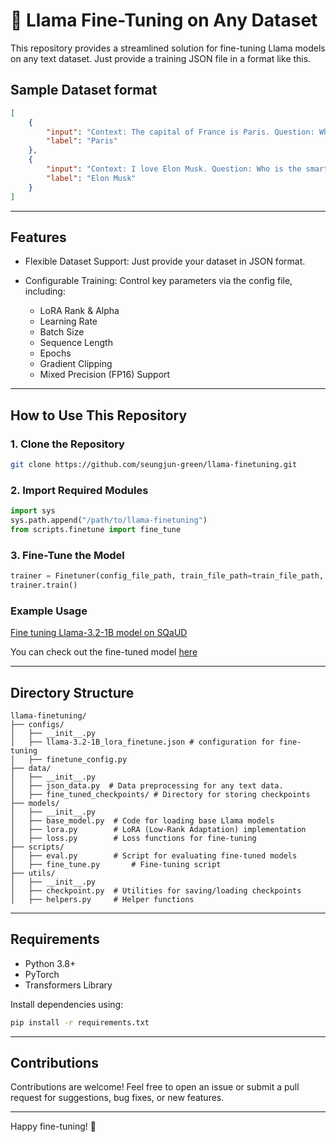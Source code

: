 # 🦙 Llama Fine-Tuning on Any Dataset

This repository provides a streamlined solution for fine-tuning Llama models on any text dataset. Just provide a training JSON file in a format like this.

## Sample Dataset format

```json
[
    {
        "input": "Context: The capital of France is Paris. Question: What is the capital of France?\nAnswer:",
        "label": "Paris"
    },
    {
        "input": "Context: I love Elon Musk. Question: Who is the smartest guy in the world?\nAnswer:",
        "label": "Elon Musk"
    }
]
```

---

## Features

- Flexible Dataset Support: Just provide your dataset in JSON format.

- Configurable Training: Control key parameters via the config file, including:
  - LoRA Rank & Alpha
  - Learning Rate
  - Batch Size
  - Sequence Length
  - Epochs
  - Gradient Clipping
  - Mixed Precision (FP16) Support

---

## How to Use This Repository

### 1. Clone the Repository

```bash
git clone https://github.com/seungjun-green/llama-finetuning.git
```

### 2. Import Required Modules

```python
import sys
sys.path.append("/path/to/llama-finetuning")
from scripts.finetune import fine_tune
```

### 3. Fine-Tune the Model

```python
trainer = Finetuner(config_file_path, train_file_path=train_file_path, dev_file_path=dev_file_path)
trainer.train()
```


### Example Usage
[Fine tuning Llama-3.2-1B model on SQaUD](https://github.com/seungjun-green/llama-finetuning/blob/main/notebooks/Llama_funetuning_SQuAD.ipynb)

You can check out the fine-tuned model [here](https://huggingface.co/Seungjun/Llama-3.2-1B-SQuAD)


---
## Directory Structure

```
llama-finetuning/
├── configs/
│   ├── __init__.py
│   ├── llama-3.2-1B_lora_finetune.json # configuration for fine-tuning
│   ├── finetune_config.py
├── data/
│   ├── __init__.py
│   ├── json_data.py  # Data preprocessing for any text data.
│   ├── fine_tuned_checkpoints/ # Directory for storing checkpoints
├── models/
│   ├── __init__.py
│   ├── base_model.py  # Code for loading base Llama models
│   ├── lora.py        # LoRA (Low-Rank Adaptation) implementation
│   ├── loss.py        # Loss functions for fine-tuning
├── scripts/
│   ├── eval.py        # Script for evaluating fine-tuned models
│   ├── fine_tune.py       # Fine-tuning script
├── utils/
│   ├── __init__.py
│   ├── checkpoint.py  # Utilities for saving/loading checkpoints
│   ├── helpers.py     # Helper functions
```

---

## Requirements

- Python 3.8+
- PyTorch
- Transformers Library

Install dependencies using:

```bash
pip install -r requirements.txt
```

---

## Contributions

Contributions are welcome! Feel free to open an issue or submit a pull request for suggestions, bug fixes, or new features.

---

Happy fine-tuning! 🎉


